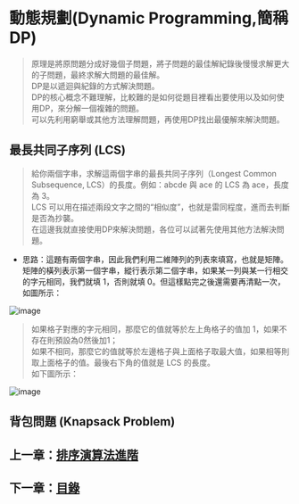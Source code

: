 # 動態規劃(Dynamic Programming,簡稱DP)

> 原理是將原問題分成好幾個子問題，將子問題的最佳解紀錄後慢慢求解更大的子問題，最終求解大問題的最佳解。  
> DP是以遞迴與紀錄的方式解決問題。  
> DP的核心概念不難理解，比較難的是如何從題目裡看出要使用以及如何使用DP，來分解一個複雜的問題。  
> 可以先利用窮舉或其他方法理解問題，再使用DP找出最優解來解決問題。

## 最長共同子序列 (LCS)

> 給你兩個字串，求解這兩個字串的最長共同子序列（Longest Common Subsequence, LCS）的長度。例如：abcde 與 ace 的 LCS 為 ace，長度為 3。  
> LCS 可以用在描述兩段文字之間的“相似度”，也就是雷同程度，進而去判斷是否為抄襲。  
> 在這邊我就直接使用DP來解決問題，各位可以試著先使用其他方法解決問題。

- 思路：這題有兩個字串，因此我們利用二維陣列的列表來填寫，也就是矩陣。矩陣的橫列表示第一個字串，縱行表示第二個字串，如果某一列與某一行相交的字元相同，我們就填 1，否則就填 0。但這樣點完之後還需要再清點一次，如圖所示：

![image](https://github.com/xixa3333/algorithm/assets/128284090/2d967244-88ff-4e63-9208-d9ec2f985910)

> 如果格子對應的字元相同，那麼它的值就等於左上角格子的值加 1，如果不存在則預設為0然後加1；  
> 如果不相同，那麼它的值就等於左邊格子與上面格子取最大值，如果相等則取上面格子的值。最後右下角的值就是 LCS 的長度。  
> 如下圖所示：

![image](https://github.com/xixa3333/algorithm/assets/128284090/b117ceab-9a34-4f20-a9d0-7b06957c0fd5)

## 背包問題 (Knapsack Problem)


## 上一章：[排序演算法進階](https://github.com/xixa3333/algorithm/blob/main/%E6%8E%92%E5%BA%8F%E6%BC%94%E7%AE%97%E6%B3%95%E9%80%B2%E9%9A%8E.md)
## 下一章：[目錄](https://github.com/xixa3333/algorithm/blob/main/%E7%9B%AE%E9%8C%84.md)
